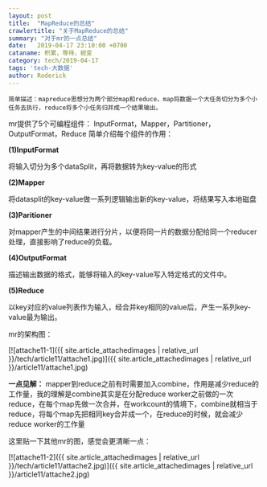 ```yaml
---
layout: post
title:  "MapReduce的总结"
crawlertitle: "关于MapReduce的总结"
summary: "对于mr的一点总结"
date:   2019-04-17 23:10:00 +0700
cataname: 积累，等待，蜕变
category: tech/2019-04-17
tags: 'tech-大数据'
author: Roderick
---
```

`简单描述：mapreduce思想分为两个部分map和reduce，map将数据一个大任务切分为多个小任务去执行，reduce将多个小任务归并成一个结果输出。`


mr提供了5个可编程组件：
InputFormat，Mapper，Partitioner，OutputFormat，Reduce
简单介绍每个组件的作用：

**(1)InputFormat**

将输入切分为多个dataSplit，再将数据转为key-value的形式

**(2)Mapper**

将datasplit的key-value做一系列逻辑输出新的key-value，将结果写入本地磁盘


**(3)Paritioner**

对mapper产生的中间结果进行分片，以便将同一片的数据分配给同一个reducer处理，直接影响了reduce的负载。


**(4)OutputFormat**

描述输出数据的格式，能够将输入的key-value写入特定格式的文件中。


**(5)Reduce**

以key对应的value列表作为输入，经合并key相同的value后，产生一系列key-value最为输出。

mr的架构图：

[![attache11-1]({{ site.article_attachedimages | relative_url }}/tech/article11/attache1.jpg)]({{ site.article_attachedimages | relative_url }}/article11/attache1.jpg)


**一点见解：**
mapper到reduce之前有时需要加入combine，作用是减少reduce的工作量，我的理解是combine其实是在分配reduce worker之前做的一次reduce，在每个map先做一次合并，在workcount的情境下，combine就相当于reduce，将每个map先把相同key合并成一个，在reduce的时候，就会减少reduce worker的工作量

这里贴一下其他mr的图，感觉会更清晰一点：

[![attache11-2]({{ site.article_attachedimages | relative_url }}/tech/article11/attache2.jpg)]({{ site.article_attachedimages | relative_url }}/article11/attache2.jpg)
